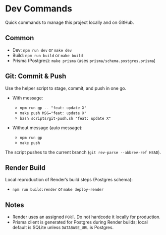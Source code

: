 # Dev Commands

Quick commands to manage this project locally and on GitHub.

## Common

- Dev: `npm run dev` or `make dev`
- Build: `npm run build` or `make build`
- Prisma (Postgres): `make prisma` (uses `prisma/schema.postgres.prisma`)

## Git: Commit & Push

Use the helper script to stage, commit, and push in one go.

- With message:
  - `npm run gp -- "feat: update X"`
  - `make push MSG="feat: update X"`
  - `bash scripts/git-push.sh "feat: update X"`

- Without message (auto message):
  - `npm run gp`
  - `make push`

The script pushes to the current branch (`git rev-parse --abbrev-ref HEAD`).

## Render Build

Local reproduction of Render’s build steps (Postgres schema):

- `npm run build:render` or `make deploy-render`

## Notes

- Render uses an assigned `PORT`. Do not hardcode it locally for production.
- Prisma client is generated for Postgres during Render builds; local default is SQLite unless `DATABASE_URL` is Postgres.

